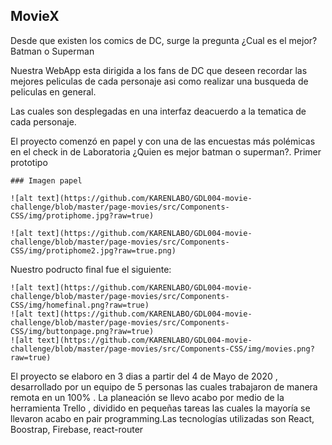 ## MovieX


Desde que existen los comics de DC, surge la pregunta ¿Cual es el mejor? Batman o Superman

Nuestra WebApp esta dirigida a los fans  de DC que deseen recordar las mejores peliculas de cada personaje asi como realizar una busqueda de peliculas en general.

 Las cuales son  desplegadas en una interfaz deacuerdo a la tematica de cada personaje.

El proyecto comenzó en papel y con una de las encuestas más polémicas en el check in de Laboratoria ¿Quien es mejor batman o superman?.
Primer prototipo 



	### Imagen papel
    
    ![alt text](https://github.com/KARENLABO/GDL004-movie-challenge/blob/master/page-movies/src/Components-CSS/img/protiphome.jpg?raw=true)

    ![alt text](https://github.com/KARENLABO/GDL004-movie-challenge/blob/master/page-movies/src/Components-CSS/img/protiphome2.jpg?raw=true.png)



Nuestro podructo final fue el siguiente:


  
    ![alt text](https://github.com/KARENLABO/GDL004-movie-challenge/blob/master/page-movies/src/Components-CSS/img/homefinal.png?raw=true)
    ![alt text](https://github.com/KARENLABO/GDL004-movie-challenge/blob/master/page-movies/src/Components-CSS/img/buttonpage.png?raw=true)
    ![alt text](https://github.com/KARENLABO/GDL004-movie-challenge/blob/master/page-movies/src/Components-CSS/img/movies.png?raw=true)

    


El proyecto se elaboro en 3 dias a partir del 4 de Mayo de 2020 , desarrollado por un equipo de 5 personas las cuales trabajaron de manera remota en un 100% . La planeación se llevo acabo por medio de la herramienta Trello , dividido en pequeñas tareas  las cuales la  mayoría se llevaron acabo en pair programming.Las tecnologías utilizadas son React, Boostrap, Firebase, react-router 

